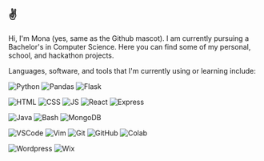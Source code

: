 ## ✌️

Hi, I'm Mona (yes, same as the Github mascot). I am currently pursuing a Bachelor's in Computer Science. Here you can find some of my personal, school, and hackathon projects.

Languages, software, and tools that I'm currently using or learning include:

![Python](https://img.shields.io/badge/python-3776AB?logo=python&logoColor=white)
![Pandas](https://img.shields.io/badge/pandas-150458?logo=pandas&logoColor=white)
![Flask](https://img.shields.io/badge/flask-45b4ef?logo=flask&logoColor=white)

![HTML](https://img.shields.io/badge/html-E34F26?logo=html5&logoColor=white)
![CSS](https://img.shields.io/badge/css-1572B6?logo=css3&logoColor=white)
![JS](https://img.shields.io/badge/javascript-F7DF1E?logo=javascript&logoColor=black)
![React](https://img.shields.io/badge/react%20js-61DAFB?logo=react&logoColor=black)
![Express](https://img.shields.io/badge/express%20js-000000?logo=express&logoColor=white)

![Java](https://img.shields.io/badge/java-F80000?logo=oracle&logoColor=white)
![Bash](https://img.shields.io/badge/bash-4EAA25?logo=gnubash&logoColor=white)
![MongoDB](https://img.shields.io/badge/mongodb-47A248?logo=mongodb&logoColor=white)

![VSCode](https://img.shields.io/badge/vs%20code-00a8e8?logo=visual-studio-code&logoColor=white)
![Vim](https://img.shields.io/badge/vim-019733?logo=vim&logoColor=white)
![Git](https://img.shields.io/badge/git-F05032?&logo=git&logoColor=white)
![GitHub](https://img.shields.io/badge/github-181717?&logo=github&logoColor=white)
![Colab](https://img.shields.io/badge/colab-F9AB00?&logo=google-colab&logoColor=white)

![Wordpress](https://img.shields.io/badge/wordpress-21759B?logo=wordpress&logoColor=white)
![Wix](https://img.shields.io/badge/wix-0C6EFC?logo=wix&logoColor=white)

<!--
**06j07m/06j07m** is a ✨ _special_ ✨ repository because its `README.md` (this file) appears on your GitHub profile.

Here are some ideas to get you started:

- 🔭 I’m currently working on ...
- 🌱 I’m currently learning ...
- 👯 I’m looking to collaborate on ...
- 🤔 I’m looking for help with ...
- 💬 Ask me about ...
- 📫 How to reach me: ...
- 😄 Pronouns: ...
- ⚡ Fun fact: ...
-->
